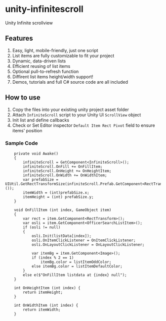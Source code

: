# unity-infinitescroll
Unity Infinite scrollview

## Features
1. Easy, light, mobile-friendly, just one script
2. List items are fully customizable to fit your project
3. Dynamic, data-driven lists
4. Efficient reusing of list items
5. Optional pull-to-refresh function
6. Diffirent list items height/width support!
7. Demos, tutorials and full C# source code are all included

## How to use
1. Copy the files into your existing unity project asset folder
2. Attach ```InfiniteScroll``` script to your Unity UI ```ScrollView``` object
3. Init list and define callbacks
4. Check or Set Editor inspector ```Default Item Rect Pivot``` field to ensure items' position

### Sample Code
```
    private void Awake()
    {
        infiniteScroll = GetComponent<InfiniteScroll>();
        infiniteScroll.OnFill += OnFillItem;
        infiniteScroll.OnHeight += OnHeightItem;
        infiniteScroll.OnWidth += OnWidthItem;
        var prefabSize = UIUtil.GetRectTransformSize(infiniteScroll.Prefab.GetComponent<RectTransform>());
        itemWidth = (int)prefabSize.x;
        itemHeight = (int) prefabSize.y;
    }

    void OnFillItem (int index, GameObject item)
    {
        var rect = item.GetComponent<RectTransform>();
        var osli = item.GetComponent<OfficerSearchListItem>();
        if (osli != null)
        {
            osli.Init(listData[index]);
            osli.OnItemClickListener = OnItemClickListener;
            osli.OnLayoutClickListener = OnLayoutClickListener;

            var itemBg = item.GetComponent<Image>();
            if (index % 2 == 1)
                itemBg.color = listItemOddColor;
            else itemBg.color = listItemDefaultColor;
        }
        else e($"OnFillItem listdata at {index} null");
    }

    int OnHeightItem (int index) {
        return itemHeight;
    }

    int OnWidthItem (int index) {
        return itemWidth;
    }
```